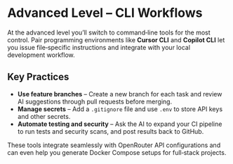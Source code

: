 # Advanced Level – CLI Workflows

At the advanced level you’ll switch to command‑line tools for the most control.  Pair programming environments like **Cursor CLI** and **Copilot CLI** let you issue file‑specific instructions and integrate with your local development workflow.

## Key Practices

* **Use feature branches** – Create a new branch for each task and review AI suggestions through pull requests before merging.
* **Manage secrets** – Add a `.gitignore` file and use `.env` to store API keys and other secrets.
* **Automate testing and security** – Ask the AI to expand your CI pipeline to run tests and security scans, and post results back to GitHub.

These tools integrate seamlessly with OpenRouter API configurations and can even help you generate Docker Compose setups for full‑stack projects.